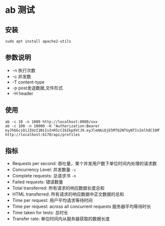 # ab 测试

## 安装

```shell
sudo apt install apache2-utils
```

## 参数说明

* -n 执行次数
* -c 并发数
* -T content-type
* -p post发送数据,文件形式
* -H header

## 使用

```shell
ab -c 10 -n 1000 http://localhost:8080/xxx
ab -c 100 -n 10000 -H "Authorization:Bearer eyJhbGciOiJIUzI1NiIsInR5cCI6IkpXVCJ9.eyJleHAiOjE5MTQ2NTUyNTIsImlhdCI6MTU5OTI5NTI1MiwianRpIjoiMTIzIn0.y23XoYW0UaHu2t2SUkSeCGmawicUNmI45Up0U2SR1D4" http://localhost:6170/api/profiles
```

## 指标

* Requests per second: 吞吐量，某个并发用户数下单位时间内处理的请求数
* Concurrency Level: 并发数量 `-c`
* Complete requests: 总请求书 `-n`
* Failed requests: 错误数量
* Total transferred: 所有请求的响应数据长度总和
* HTML transferred: 所有请求的响应数据中正文数据的总和
* Time per request: 用户平均请求等待时间
* Time per request: across all concurrent requests 服务器平均等待时长
* Time taken for tests: 总时长
* Transfer rate: 单位时间内从服务器获取的数据长度
